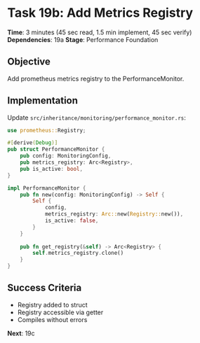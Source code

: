 # Task 19b: Add Metrics Registry
**Time**: 3 minutes (45 sec read, 1.5 min implement, 45 sec verify)
**Dependencies**: 19a
**Stage**: Performance Foundation

## Objective
Add prometheus metrics registry to the PerformanceMonitor.

## Implementation
Update `src/inheritance/monitoring/performance_monitor.rs`:
```rust
use prometheus::Registry;

#[derive(Debug)]
pub struct PerformanceMonitor {
    pub config: MonitoringConfig,
    pub metrics_registry: Arc<Registry>,
    pub is_active: bool,
}

impl PerformanceMonitor {
    pub fn new(config: MonitoringConfig) -> Self {
        Self {
            config,
            metrics_registry: Arc::new(Registry::new()),
            is_active: false,
        }
    }
    
    pub fn get_registry(&self) -> Arc<Registry> {
        self.metrics_registry.clone()
    }
}
```

## Success Criteria
- Registry added to struct
- Registry accessible via getter
- Compiles without errors

**Next**: 19c